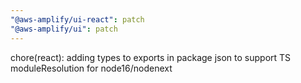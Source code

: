 ```yaml
---
"@aws-amplify/ui-react": patch
"@aws-amplify/ui": patch
---
```


chore(react): adding types to exports in package json to support TS moduleResolution for node16/nodenext
